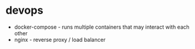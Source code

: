 # devops
* docker-compose - runs multiple containers that may interact with each other
* nginx - reverse proxy / load balancer

